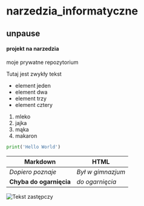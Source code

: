 # narzedzia_informatyczne
## unpause
#### projekt na narzedzia
moje prywatne repozytorium

Tutaj jest zwykły tekst

- element jeden
- element dwa
- element trzy
- element cztery

1. mleko
2. jajka
3. mąka
4. makaron

``` python
print('Hello World')
```

|   Markdown   | HTML |
|--------------|---------------|
| *Dopiero poznaje* | *Był w gimnazjum* | \
| **Chyba do ogarnięcia** | _do ogarnięcia_ | \

![Tekst zastępczy](C:\Users\Przemek\narzedzia_informatyczne\animals\cat.jpg)
